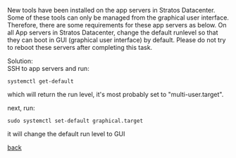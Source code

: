 New tools have been installed on the app servers in Stratos Datacenter. Some of these tools can only be managed from the graphical user interface. Therefore, there are some requirements for these app servers as below.
On all App servers in Stratos Datacenter, change the default runlevel so that they can boot in GUI (graphical user interface) by default. Please do not try to reboot these servers after completing this task.

Solution:  
SSH to app servers and run:
```
systemctl get-default
```

which will return the run level, it's most probably set to "multi-user.target".

next, run:   
```
sudo systemctl set-default graphical.target
```

it will change the default run level to GUI

[back](https://github.com/MederD/Kodekloud-Engineer-Tasks)  
